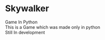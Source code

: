 # Skywalker
Game In Python  
This is a Game which was made only in python  
Still In development  


